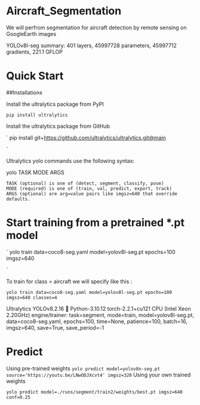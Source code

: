 # Aircraft_Segmentation
We will perfrom segmentation for aircraft detection by remote sensing on GoogleEarth images

YOLOv8l-seg summary: 401 layers, 45997728 parameters, 45997712 gradients, 221.1 GFLOP


# Quick Start

##Installations


Install the ultralytics package from PyPI

`
pip install ultralytics
`

Install the ultralytics package from GitHub


`
pip install git+https://github.com/ultralytics/ultralytics.git@main

`

Ultralytics yolo commands use the following syntax:


yolo TASK MODE ARGS

    TASK (optional) is one of (detect, segment, classify, pose)
    MODE (required) is one of (train, val, predict, export, track)
    ARGS (optional) are arg=value pairs like imgsz=640 that override defaults.

# Start training from a pretrained *.pt model

`
yolo train data=coco8-seg.yaml model=yolov8l-seg.pt epochs=100 imgsz=640

`



To train for class = aircraft we will specify like this :


`
yolo train data=coco8-seg.yaml model=yolov8l-seg.pt epochs=100 imgsz=640 classes=4
`




Ultralytics YOLOv8.2.16 🚀 Python-3.10.12 torch-2.2.1+cu121 CPU (Intel Xeon 2.20GHz)
engine/trainer: task=segment, mode=train, model=yolov8l-seg.pt, data=coco8-seg.yaml, epochs=100, time=None, patience=100, batch=16, imgsz=640, save=True, save_period=-1




# Predict

Using pre-trained weights
`
yolo predict model=yolov8n-seg.pt source='https://youtu.be/LNwODJXcvt4' imgsz=320
`
Using your own trained weights

`
yolo predict model=./runs/segment/train2/weights/best.pt imgsz=640 conf=0.25
`
